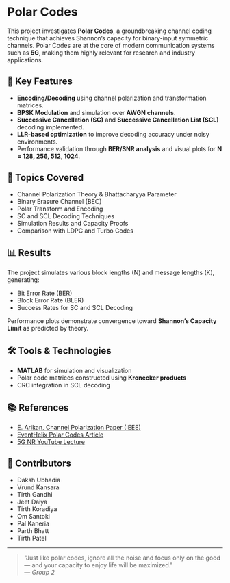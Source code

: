 # Polar Codes 

This project investigates **Polar Codes**, a groundbreaking channel coding technique that achieves Shannon’s capacity for binary-input symmetric channels. Polar Codes are at the core of modern communication systems such as **5G**, making them highly relevant for research and industry applications.

## 📌 Key Features

- **Encoding/Decoding** using channel polarization and transformation matrices.
- **BPSK Modulation** and simulation over **AWGN channels**.
- **Successive Cancellation (SC)** and **Successive Cancellation List (SCL)** decoding implemented.
- **LLR-based optimization** to improve decoding accuracy under noisy environments.
- Performance validation through **BER/SNR analysis** and visual plots for **N = 128, 256, 512, 1024**.

## 🔬 Topics Covered

- Channel Polarization Theory & Bhattacharyya Parameter  
- Binary Erasure Channel (BEC)  
- Polar Transform and Encoding  
- SC and SCL Decoding Techniques  
- Simulation Results and Capacity Proofs  
- Comparison with LDPC and Turbo Codes  

## 📊 Results

The project simulates various block lengths (N) and message lengths (K), generating:

- Bit Error Rate (BER)
- Block Error Rate (BLER)
- Success Rates for SC and SCL Decoding

Performance plots demonstrate convergence toward **Shannon’s Capacity Limit** as predicted by theory.

## 🛠 Tools & Technologies

- **MATLAB** for simulation and visualization
- Polar code matrices constructed using **Kronecker products**
- CRC integration in SCL decoding

## 📚 References

- [E. Arikan, Channel Polarization Paper (IEEE)](https://ieeexplore.ieee.org/document/5075875)
- [EventHelix Polar Codes Article](https://medium.com/5g-nr/polar-codes-703336e9f26b)
- [5G NR YouTube Lecture](https://www.youtube.com/watch?v=VhyoZSB9g0w)

## 👥 Contributors

- Daksh Ubhadia  
- Vrund Kansara  
- Tirth Gandhi  
- Jeet Daiya  
- Tirth Koradiya  
- Om Santoki  
- Pal Kaneria  
- Parth Bhatt  
- Tirth Patel  

---

> "Just like polar codes, ignore all the noise and focus only on the good — and your capacity to enjoy life will be maximized."  
> — *Group 2*


